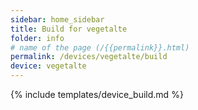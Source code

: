 ```yaml
---
sidebar: home_sidebar
title: Build for vegetalte
folder: info
# name of the page (/{{permalink}}.html)
permalink: /devices/vegetalte/build
device: vegetalte
---
```

{% include templates/device_build.md %}
